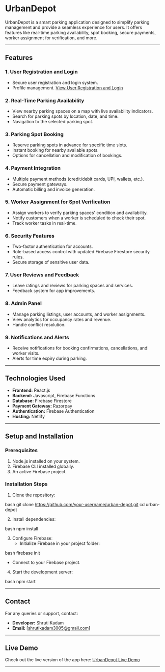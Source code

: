 # UrbanDepot

UrbanDepot is a smart parking application designed to simplify parking management and provide a seamless experience for users. It offers features like real-time parking availability, spot booking, secure payments, worker assignment for verification, and more.

---

## **Features**

### **1. User Registration and Login**
- Secure user registration and login system.
- Profile management.
[View User Registration and Login](https://urbandepot.netlify.app/login)

### **2. Real-Time Parking Availability**
- View nearby parking spaces on a map with live availability indicators.
- Search for parking spots by location, date, and time.
- Navigation to the selected parking spot.

### **3. Parking Spot Booking**
- Reserve parking spots in advance for specific time slots.
- Instant booking for nearby available spots.
- Options for cancellation and modification of bookings.

### **4. Payment Integration**
- Multiple payment methods (credit/debit cards, UPI, wallets, etc.).
- Secure payment gateways.
- Automatic billing and invoice generation.

### **5. Worker Assignment for Spot Verification**
- Assign workers to verify parking spaces' condition and availability.
- Notify customers when a worker is scheduled to check their spot.
- Track worker tasks in real-time.

### **6. Security Features**
- Two-factor authentication for accounts.
- Role-based access control with updated Firebase Firestore security rules.
- Secure storage of sensitive user data.

### **7. User Reviews and Feedback**
- Leave ratings and reviews for parking spaces and services.
- Feedback system for app improvements.

### **8. Admin Panel**
- Manage parking listings, user accounts, and worker assignments.
- View analytics for occupancy rates and revenue.
- Handle conflict resolution.

### **9. Notifications and Alerts**
- Receive notifications for booking confirmations, cancellations, and worker visits.
- Alerts for time expiry during parking.

---

## **Technologies Used**
- **Frontend:** React.js
- **Backend:** Javascript, Firebase Functions
- **Database:** Firebase Firestore
- **Payment Gateway:** Razorpay
- **Authentication:** Firebase Authentication
- **Hosting:** Netlify

---

## **Setup and Installation**

### Prerequisites
1. Node.js installed on your system.
2. Firebase CLI installed globally.
3. An active Firebase project.

### Installation Steps
1. Clone the repository:
   
bash
   git clone https://github.com/your-username/urban-depot.git
   cd urban-depot

2. Install dependencies:
   
bash
   npm install

3. Configure Firebase:
   - Initialize Firebase in your project folder:
     
bash
     firebase init

   - Connect to your Firebase project.
4. Start the development server:
   
bash
   npm start


---

## **Contact**
For any queries or support, contact:
- **Developer:** Shruti Kadam
- **Email:** [shrutikadam3005@gmail.com]

---

## **Live Demo**
Check out the live version of the app here: [UrbanDepot Live Demo](https://urbandepot.netlify.app/)

---
